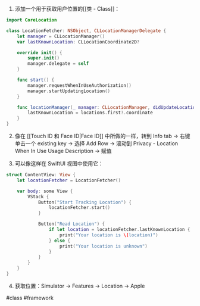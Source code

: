 1. 添加一个用于获取用户位置的[[类 - Class]]：

```swift
import CoreLocation

class LocationFetcher: NSObject, CLLocationManagerDelegate {
    let manager = CLLocationManager()
    var lastKnownLocation: CLLocationCoordinate2D?

    override init() {
        super.init()
        manager.delegate = self
    }

    func start() {
        manager.requestWhenInUseAuthorization()
        manager.startUpdatingLocation()
    }

    func locationManager(_ manager: CLLocationManager, didUpdateLocations locations: [CLLocation]) {
        lastKnownLocation = locations.first?.coordinate
    }
}
```

2. 像在 [[Touch ID 和 Face ID|Face ID]] 中所做的一样，转到 Info tab → 右键单击一个 existing key → 选择 Add Row → 滚动到 Privacy - Location When In Use Usage Description → 赋值

3. 可以像这样在 SwiftUI 视图中使用它：

```swift
struct ContentView: View {
    let locationFetcher = LocationFetcher()

    var body: some View {
        VStack {
            Button("Start Tracking Location") {
                locationFetcher.start()
            }

            Button("Read Location") {
                if let location = locationFetcher.lastKnownLocation {
                    print("Your location is \(location)")
                } else {
                    print("Your location is unknown")
                }
            }
        }
    }
}
```

4. 获取位置：Simulator → Features → Location → Apple

#class #framework 